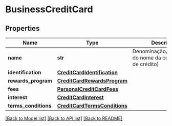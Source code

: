 # BusinessCreditCard

## Properties
Name | Type | Description | Notes
------------ | ------------- | ------------- | -------------
**name** | **str** | Denominação/Identificação do nome da conta (cartão de crédito) | 
**identification** | [**CreditCardIdentification**](CreditCardIdentification.md) |  | 
**rewards_program** | [**CreditCardRewardsProgram**](CreditCardRewardsProgram.md) |  | 
**fees** | [**PersonalCreditCardFees**](PersonalCreditCardFees.md) |  | 
**interest** | [**CreditCardInterest**](CreditCardInterest.md) |  | 
**terms_conditions** | [**CreditCardTermsConditions**](CreditCardTermsConditions.md) |  | 

[[Back to Model list]](../README.md#documentation-for-models) [[Back to API list]](../README.md#documentation-for-api-endpoints) [[Back to README]](../README.md)

